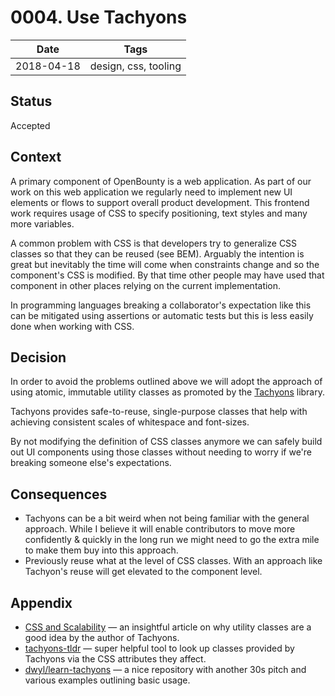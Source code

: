 # 0004. Use Tachyons

| Date | Tags |
|---|---|
| 2018-04-18 | design, css, tooling |


## Status

Accepted

## Context

A primary component of OpenBounty is a web application. As part of our work on this web application we regularly need to implement new UI elements or flows to support overall product development. This frontend work requires usage of CSS to specify positioning, text styles and many more variables.

A common problem with CSS is that developers try to generalize CSS classes so that they can be reused (see BEM). Arguably the intention is great but inevitably the time will come when constraints change and so the component's CSS is modified. By that time other people may have used that component in other places relying on the current implementation. 

In programming languages breaking a collaborator's expectation like this can be mitigated using assertions or automatic tests but this is less easily done when working with CSS. 


## Decision

In order to avoid the problems outlined above we will adopt the approach of using atomic, immutable utility classes as promoted by the [Tachyons](http://tachyons.io/) library.

Tachyons provides safe-to-reuse, single-purpose classes that help with achieving consistent scales of whitespace and font-sizes.

By not modifying the definition of CSS classes anymore we can safely build out UI components using those classes without needing to worry if we're breaking someone else's expectations.

## Consequences

- Tachyons can be a bit weird when not being familiar with the general approach. While I believe it will enable contributors to move more confidently & quickly in the long run we might need to go the extra mile to make them buy into this approach.
- Previously reuse what at the level of CSS classes. With an approach like Tachyon's reuse will get elevated to the component level. 

## Appendix

- [CSS and Scalability](http://mrmrs.github.io/writing/2016/03/24/scalable-css/) — an insightful article on why utility classes are a good idea by the author of Tachyons.
- [tachyons-tldr](https://tachyons-tldr.now.sh) — super helpful tool to look up classes provided by Tachyons via the CSS attributes they affect.
- [dwyl/learn-tachyons](https://github.com/dwyl/learn-tachyons) — a nice repository with another 30s pitch and various examples outlining basic usage.